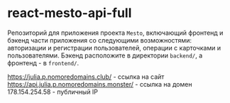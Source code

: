 # react-mesto-api-full
Репозиторий для приложения проекта `Mesto`, включающий фронтенд и бэкенд части приложения со следующими возможностями: авторизации и регистрации пользователей, операции с карточками и пользователями. Бэкенд расположите в директории `backend/`, а фронтенд - в `frontend/`. 
  
https://julia.p.nomoredomains.club/ - ссылка на сайт
https://api.julia.p.nomoredomains.monster/ - ссылка на домен
178.154.254.58 - публичный IP
